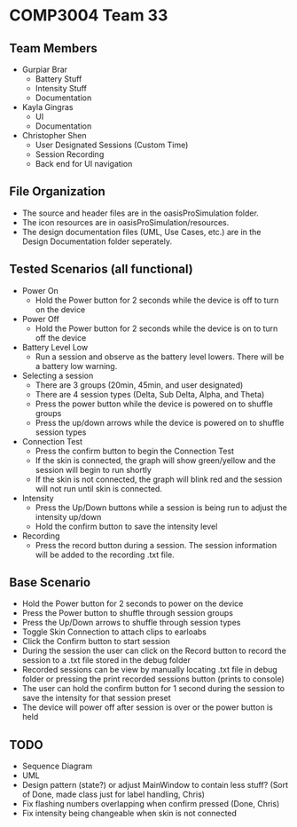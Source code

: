 # COMP3004 Team 33
## Team Members
- Gurpiar Brar
  - Battery Stuff
  - Intensity Stuff
  - Documentation
- Kayla Gingras
  - UI
  - Documentation
- Christopher Shen
  - User Designated Sessions (Custom Time)
  - Session Recording
  - Back end for UI navigation

## File Organization
- The source and header files are in the oasisProSimulation folder.
- The icon resources are in oasisProSimulation/resources.
- The design documentation files (UML, Use Cases, etc.) are in the Design Documentation folder seperately.

## Tested Scenarios (all functional)
- Power On
  - Hold the Power button for 2 seconds while the device is off to turn on the device
- Power Off
  - Hold the Power button for 2 seconds while the device is on to turn off the device
- Battery Level Low
  - Run a session and observe as the battery level lowers. There will be a battery low warning.
- Selecting a session
   - There are 3 groups (20min, 45min, and user designated)
   - There are 4 session types (Delta, Sub Delta, Alpha, and Theta)
   - Press the power button while the device is powered on to shuffle groups
   - Press the up/down arrows while the device is powered on to shuffle session types
 - Connection Test
   - Press the confirm button to begin the Connection Test
   - If the skin is connected, the graph will show green/yellow and the session will begin to run shortly
   - If the skin is not connected, the graph will blink red and the session will not run until skin is connected.
 - Intensity
   - Press the Up/Down buttons while a session is being run to adjust the intensity up/down
   - Hold the confirm button to save the intensity level
 - Recording
   - Press the record button during a session. The session information will be added to the recording .txt file.

  ## Base Scenario
 - Hold the Power button for 2 seconds to power on the device
 - Press the Power button to shuffle through session groups
 - Press the Up/Down arrows to shuffle through session types
 - Toggle Skin Connection to attach clips to earloabs
 - Click the Confirm button to start session
 - During the session the user can click on the Record button to record the session to a .txt file stored in the debug folder
 - Recorded sessions can be view by manually locating .txt file in debug folder or pressing the print recorded sessions button (prints to console)
 - The user can hold the confirm button for 1 second during the session to save the intensity for that session preset
 - The device will power off after session is over or the power button is held

## TODO
- Sequence Diagram
- UML
- Design pattern (state?) or adjust MainWindow to contain less stuff? (Sort of Done, made class just for label handling, Chris)
- Fix flashing numbers overlapping when confirm pressed (Done, Chris)
- Fix intensity being changeable when skin is not connected
